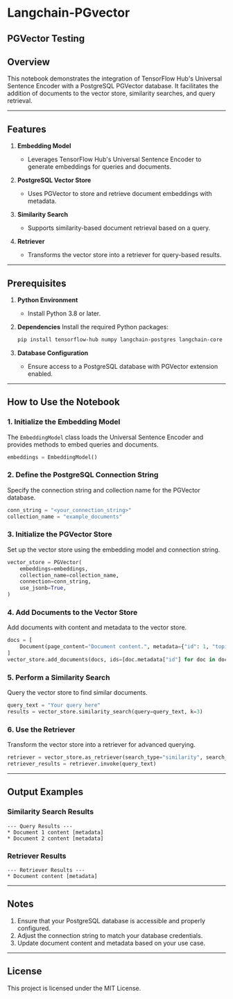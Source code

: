 # Langchain-PGvector
## PGVector Testing

## Overview
This notebook demonstrates the integration of TensorFlow Hub's Universal Sentence Encoder with a PostgreSQL PGVector database. It facilitates the addition of documents to the vector store, similarity searches, and query retrieval.

---

## Features
1. **Embedding Model**
   - Leverages TensorFlow Hub's Universal Sentence Encoder to generate embeddings for queries and documents.

2. **PostgreSQL Vector Store**
   - Uses PGVector to store and retrieve document embeddings with metadata.

3. **Similarity Search**
   - Supports similarity-based document retrieval based on a query.

4. **Retriever**
   - Transforms the vector store into a retriever for query-based results.

---

## Prerequisites
1. **Python Environment**
   - Install Python 3.8 or later.

2. **Dependencies**
   Install the required Python packages:
   ```bash
   pip install tensorflow-hub numpy langchain-postgres langchain-core
   ```

3. **Database Configuration**
   - Ensure access to a PostgreSQL database with PGVector extension enabled.

---

## How to Use the Notebook

### 1. Initialize the Embedding Model
The `EmbeddingModel` class loads the Universal Sentence Encoder and provides methods to embed queries and documents.
```python
embeddings = EmbeddingModel()
```

### 2. Define the PostgreSQL Connection String
Specify the connection string and collection name for the PGVector database.
```python
conn_string = "<your_connection_string>"
collection_name = "example_documents"
```

### 3. Initialize the PGVector Store
Set up the vector store using the embedding model and connection string.
```python
vector_store = PGVector(
    embeddings=embeddings,
    collection_name=collection_name,
    connection=conn_string,
    use_jsonb=True,
)
```

### 4. Add Documents to the Vector Store
Add documents with content and metadata to the vector store.
```python
docs = [
    Document(page_content="Document content.", metadata={"id": 1, "topic": "example"})
]
vector_store.add_documents(docs, ids=[doc.metadata["id"] for doc in docs])
```

### 5. Perform a Similarity Search
Query the vector store to find similar documents.
```python
query_text = "Your query here"
results = vector_store.similarity_search(query=query_text, k=3)
```

### 6. Use the Retriever
Transform the vector store into a retriever for advanced querying.
```python
retriever = vector_store.as_retriever(search_type="similarity", search_kwargs={"k": 1})
retriever_results = retriever.invoke(query_text)
```

---

## Output Examples
### Similarity Search Results
```plaintext
--- Query Results ---
* Document 1 content [metadata]
* Document 2 content [metadata]
```

### Retriever Results
```plaintext
--- Retriever Results ---
* Document content [metadata]
```

---

## Notes
1. Ensure that your PostgreSQL database is accessible and properly configured.
2. Adjust the connection string to match your database credentials.
3. Update document content and metadata based on your use case.

---

## License
This project is licensed under the MIT License.

